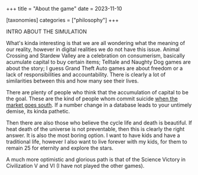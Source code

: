 +++
title = "About the game"
date = 2023-11-10

[taxonomies]
categories = ["philosophy"]
+++


INTRO ABOUT THE SIMULATION


What's kinda interesting is that we are all wondering what the meaning of our reality, however in digital realities we do not have this issue. Animal Crossing and Stardew Valley are a celebration on consumerism, basically acumulate capital to buy certain items; Telltale and Naughty Dog games are about the story; I guess Grand Theft Auto games are about freedom or a lack of responsibilities and accountability. There is clearly a lot of similarities between this and how many see their lives.

There are plenty of people who think that the accumulation of capital to be the goal. These are the kind of people whom commit suicide [when the market goes south](https://financialpost.com/business-insider/why-high-finance-workers-commit-suicide). If a number change in a database leads to your untimely demise, its kinda pathetic.

Then there are also those who believe the cycle life and death is beautiful. If heat death of the universe is not preventable, then this is clearly the right answer. It is also the most boring option. I want to have kids and have a traditional life, however I also want to live forever with my kids, for them to remain 25 for eternity and explore the stars.

A much more optimistic and glorious path is that of the Science Victory in Civilization V and VI (I have not played the other games). 


